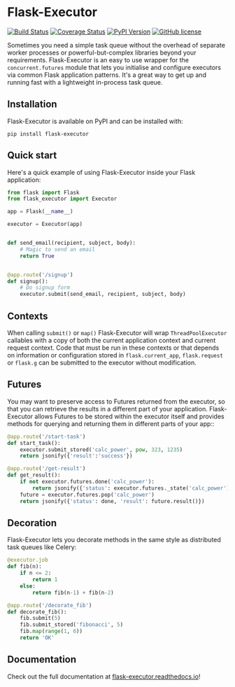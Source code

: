 Flask-Executor
==============

[![Build Status](https://travis-ci.org/dchevell/flask-executor.svg?branch=master)](https://travis-ci.org/dchevell/flask-executor)
[![Coverage Status](https://coveralls.io/repos/github/dchevell/flask-executor/badge.svg)](https://coveralls.io/github/dchevell/flask-executor)
[![PyPI Version](https://img.shields.io/pypi/v/Flask-Executor.svg)](https://pypi.python.org/pypi/Flask-Executor)
[![GitHub license](https://img.shields.io/github/license/dchevell/flask-executor.svg)](https://github.com/dchevell/flask-executor/blob/master/LICENSE)

Sometimes you need a simple task queue without the overhead of separate worker processes or powerful-but-complex libraries beyond your requirements. Flask-Executor is an easy to use wrapper for the `concurrent.futures` module that lets you initialise and configure executors via common Flask application patterns. It's a great way to get up and running fast with a lightweight in-process task queue.

Installation
------------

Flask-Executor is available on PyPI and can be installed with:

    pip install flask-executor


Quick start
-----------

Here's a quick example of using Flask-Executor inside your Flask application:

```python
from flask import Flask
from flask_executor import Executor

app = Flask(__name__)

executor = Executor(app)


def send_email(recipient, subject, body):
    # Magic to send an email
    return True


@app.route('/signup')
def signup():
    # Do signup form
    executor.submit(send_email, recipient, subject, body)
```


Contexts
--------

When calling `submit()` or `map()` Flask-Executor will wrap `ThreadPoolExecutor` callables with a
copy of both the current application context and current request context. Code that must be run in
these contexts or that depends on information or configuration stored in `flask.current_app`,
`flask.request` or `flask.g` can be submitted to the executor without modification.


Futures
-------

You may want to preserve access to Futures returned from the executor, so that you can retrieve the
results in a different part of your application. Flask-Executor allows Futures to be stored within
the executor itself and provides methods for querying and returning them in different parts of your
app::

```python
@app.route('/start-task')
def start_task():
    executor.submit_stored('calc_power', pow, 323, 1235)
    return jsonify({'result':'success'})

@app.route('/get-result')
def get_result():
    if not executor.futures.done('calc_power'):
        return jsonify({'status': executor.futures._state('calc_power')})
    future = executor.futures.pop('calc_power')
    return jsonify({'status': done, 'result': future.result()})
```


Decoration
----------

Flask-Executor lets you decorate methods in the same style as distributed task queues like
Celery:

```python
@executor.job
def fib(n):
    if n <= 2:
        return 1
    else:
        return fib(n-1) + fib(n-2)

@app.route('/decorate_fib')
def decorate_fib():
    fib.submit(5)
    fib.submit_stored('fibonacci', 5)
    fib.map(range(1, 6))
    return 'OK'
```


Documentation
-------------

Check out the full documentation at [flask-executor.readthedocs.io](https://flask-executor.readthedocs.io)!

